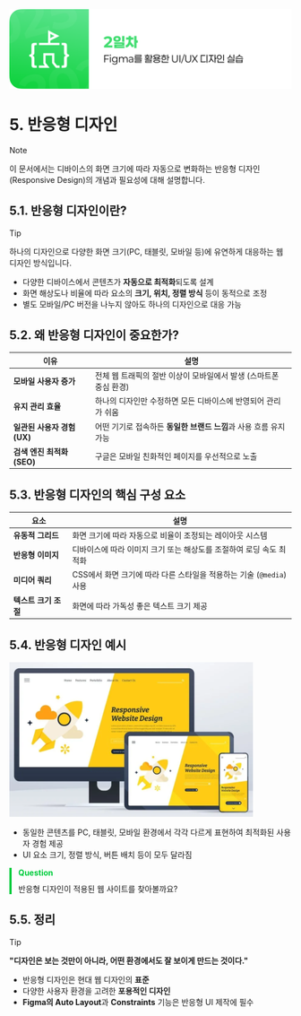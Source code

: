 <img src="./header.png" />

# 5. 반응형 디자인

> [!NOTE]  
> 이 문서에서는 디바이스의 화면 크기에 따라 자동으로 변화하는 반응형 디자인(Responsive Design)의 개념과 필요성에 대해 설명합니다.

## 5.1. 반응형 디자인이란?

> [!TIP]  
> 하나의 디자인으로 다양한 화면 크기(PC, 태블릿, 모바일 등)에 유연하게 대응하는 웹 디자인 방식입니다.

- 다양한 디바이스에서 콘텐츠가 **자동으로 최적화**되도록 설계
- 화면 해상도나 비율에 따라 요소의 **크기, 위치, 정렬 방식** 등이 동적으로 조정
- 별도 모바일/PC 버전을 나누지 않아도 하나의 디자인으로 대응 가능

## 5.2. 왜 반응형 디자인이 중요한가?

| 이유                        | 설명                                                              |
| --------------------------- | ----------------------------------------------------------------- |
| **모바일 사용자 증가**      | 전체 웹 트래픽의 절반 이상이 모바일에서 발생 (스마트폰 중심 환경) |
| **유지 관리 효율**          | 하나의 디자인만 수정하면 모든 디바이스에 반영되어 관리가 쉬움     |
| **일관된 사용자 경험 (UX)** | 어떤 기기로 접속하든 **동일한 브랜드 느낌**과 사용 흐름 유지 가능 |
| **검색 엔진 최적화 (SEO)**  | 구글은 모바일 친화적인 페이지를 우선적으로 노출                   |

## 5.3. 반응형 디자인의 핵심 구성 요소

| 요소                 | 설명                                                                 |
| -------------------- | -------------------------------------------------------------------- |
| **유동적 그리드**    | 화면 크기에 따라 자동으로 비율이 조정되는 레이아웃 시스템            |
| **반응형 이미지**    | 디바이스에 따라 이미지 크기 또는 해상도를 조절하여 로딩 속도 최적화  |
| **미디어 쿼리**      | CSS에서 화면 크기에 따라 다른 스타일을 적용하는 기술 (`@media`) 사용 |
| **텍스트 크기 조절** | 화면에 따라 가독성 좋은 텍스트 크기 제공                             |

## 5.4. 반응형 디자인 예시

<img src="./src/05/responsible.png" />

- 동일한 콘텐츠를 PC, 태블릿, 모바일 환경에서 각각 다르게 표현하여 최적화된 사용자 경험 제공
- UI 요소 크기, 정렬 방식, 버튼 배치 등이 모두 달라짐

<div style="border-left: 4px solid rgb(0, 204, 61); padding: 0px 12px;">
  <p style="color: rgb(0, 204, 61); padding: 0; margin: 0 0 10px 0;"><strong>Question</strong></p>
  <p style="padding: 0; margin: 0;">반응형 디자인이 적용된 웹 사이트를 찾아볼까요?</p>
</div>

## 5.5. 정리

> [!TIP]  
> **"디자인은 보는 것만이 아니라, 어떤 환경에서도 잘 보이게 만드는 것이다."**

- 반응형 디자인은 현대 웹 디자인의 **표준**
- 다양한 사용자 환경을 고려한 **포용적인 디자인**
- **Figma의 Auto Layout**과 **Constraints** 기능은 반응형 UI 제작에 필수
